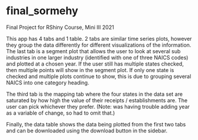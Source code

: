 # final_sormehy
Final Project for RShiny Course, Mini III 2021

This app has 4 tabs and 1 table. 2 tabs are similar time series plots, however they group the data differently for different visualizations of the information. The last tab is a segment plot that allows the user to look at several sub industries in one larger industry (identified with one of three NAICS codes) and plotted at a chosen year. 
If the user still has multiple states checked, then multiple points will show in the segment plot. If only one state is checked and multiple plots continue to show, this is due to grouping several NAICS into one category heading. 

The third tab is the mapping tab where the four states in the data set are saturated by how high the value of their receipts / establishments are. The user can pick whichever they prefer. 
(Note: was having trouble adding year as a variable of change, so had to omit that.)

Finally, the data table shows the data being plotted from the first two tabs and can be downloaded using the download button in the sidebar. 
